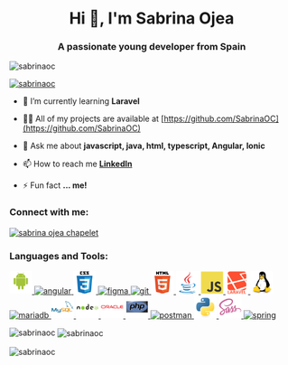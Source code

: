 
<!-- ### Hi, it's Sabrina! 👋

- 🔭 I’m currently working on ...
- 🌱 I’m currently learning Laravel
- 👯 I’m looking to collaborate on new amazing projects
 - 🤔 I’m looking for help with 
- 💬 Ask me about languages!
- 📫 How to reach me: <a href="https://www.linkedin.com/in/sabrinaojeachapelet/">LinkedIn</a>
- ⚡ Fun fact: ... me!

![Top Langs](https://github-readme-stats.vercel.app/api/top-langs/?username=SabrinaOC&theme=tokyonight)
![Anurag's GitHub stats](https://github-readme-stats.vercel.app/api?username=SabrinaOC&show_icons=true&theme=radical) -->


<h1 align="center">Hi 👋, I'm Sabrina Ojea</h1>
<h3 align="center">A passionate young developer from Spain</h3>

<p align="left"> <img src="https://komarev.com/ghpvc/?username=sabrinaoc&label=Profile%20views&color=0e75b6&style=flat" alt="sabrinaoc" /> </p>

<p align="left"> <a href="https://github.com/ryo-ma/github-profile-trophy"><img src="https://github-profile-trophy.vercel.app/?username=sabrinaoc" alt="sabrinaoc" /></a> </p>

- 🌱 I’m currently learning **Laravel**

- 👨‍💻 All of my projects are available at [https://github.com/SabrinaOC](https://github.com/SabrinaOC)

- 💬 Ask me about **javascript, java, html, typescript, Angular, Ionic**

- 📫 How to reach me **<a href="https://www.linkedin.com/in/sabrinaojeachapelet/">LinkedIn</a>**

- ⚡ Fun fact **... me!**

<h3 align="left">Connect with me:</h3>
<p align="left">
<a href="https://linkedin.com/in/sabrinaojeachapelet" target="blank"><img align="center" src="https://raw.githubusercontent.com/rahuldkjain/github-profile-readme-generator/master/src/images/icons/Social/linked-in-alt.svg" alt="sabrina ojea chapelet" height="30" width="40" /></a>
</p>

<h3 align="left">Languages and Tools:</h3>
<p align="left"> <a href="https://developer.android.com" target="_blank" rel="noreferrer"> <img src="https://raw.githubusercontent.com/devicons/devicon/master/icons/android/android-original-wordmark.svg" alt="android" width="40" height="40"/> </a> <a href="https://angular.io" target="_blank" rel="noreferrer"> <img src="https://angular.io/assets/images/logos/angular/angular.svg" alt="angular" width="40" height="40"/> </a> <a href="https://www.w3schools.com/css/" target="_blank" rel="noreferrer"> <img src="https://raw.githubusercontent.com/devicons/devicon/master/icons/css3/css3-original-wordmark.svg" alt="css3" width="40" height="40"/> </a> <a href="https://www.figma.com/" target="_blank" rel="noreferrer"> <img src="https://www.vectorlogo.zone/logos/figma/figma-icon.svg" alt="figma" width="40" height="40"/> </a> <a href="https://git-scm.com/" target="_blank" rel="noreferrer"> <img src="https://www.vectorlogo.zone/logos/git-scm/git-scm-icon.svg" alt="git" width="40" height="40"/> </a> <a href="https://www.w3.org/html/" target="_blank" rel="noreferrer"> <img src="https://raw.githubusercontent.com/devicons/devicon/master/icons/html5/html5-original-wordmark.svg" alt="html5" width="40" height="40"/> </a> <a href="https://www.java.com" target="_blank" rel="noreferrer"> <img src="https://raw.githubusercontent.com/devicons/devicon/master/icons/java/java-original.svg" alt="java" width="40" height="40"/> </a> <a href="https://developer.mozilla.org/en-US/docs/Web/JavaScript" target="_blank" rel="noreferrer"> <img src="https://raw.githubusercontent.com/devicons/devicon/master/icons/javascript/javascript-original.svg" alt="javascript" width="40" height="40"/> </a> <a href="https://laravel.com/" target="_blank" rel="noreferrer"> <img src="https://raw.githubusercontent.com/devicons/devicon/master/icons/laravel/laravel-plain-wordmark.svg" alt="laravel" width="40" height="40"/> </a> <a href="https://www.linux.org/" target="_blank" rel="noreferrer"> <img src="https://raw.githubusercontent.com/devicons/devicon/master/icons/linux/linux-original.svg" alt="linux" width="40" height="40"/> </a> <a href="https://mariadb.org/" target="_blank" rel="noreferrer"> <img src="https://www.vectorlogo.zone/logos/mariadb/mariadb-icon.svg" alt="mariadb" width="40" height="40"/> </a> <a href="https://www.mysql.com/" target="_blank" rel="noreferrer"> <img src="https://raw.githubusercontent.com/devicons/devicon/master/icons/mysql/mysql-original-wordmark.svg" alt="mysql" width="40" height="40"/> </a> <a href="https://nodejs.org" target="_blank" rel="noreferrer"> <img src="https://raw.githubusercontent.com/devicons/devicon/master/icons/nodejs/nodejs-original-wordmark.svg" alt="nodejs" width="40" height="40"/> </a> <a href="https://www.oracle.com/" target="_blank" rel="noreferrer"> <img src="https://raw.githubusercontent.com/devicons/devicon/master/icons/oracle/oracle-original.svg" alt="oracle" width="40" height="40"/> </a> <a href="https://www.php.net" target="_blank" rel="noreferrer"> <img src="https://raw.githubusercontent.com/devicons/devicon/master/icons/php/php-original.svg" alt="php" width="40" height="40"/> </a> <a href="https://postman.com" target="_blank" rel="noreferrer"> <img src="https://www.vectorlogo.zone/logos/getpostman/getpostman-icon.svg" alt="postman" width="40" height="40"/> </a> <a href="https://www.python.org" target="_blank" rel="noreferrer"> <img src="https://raw.githubusercontent.com/devicons/devicon/master/icons/python/python-original.svg" alt="python" width="40" height="40"/> </a> <a href="https://sass-lang.com" target="_blank" rel="noreferrer"> <img src="https://raw.githubusercontent.com/devicons/devicon/master/icons/sass/sass-original.svg" alt="sass" width="40" height="40"/> </a> <a href="https://spring.io/" target="_blank" rel="noreferrer"> <img src="https://www.vectorlogo.zone/logos/springio/springio-icon.svg" alt="spring" width="40" height="40"/> </a> </p>

<p><img align="left" src="https://github-readme-stats.vercel.app/api/top-langs?username=sabrinaoc&show_icons=true&locale=en&layout=compact" alt="sabrinaoc" /></p>

<p>&nbsp;<img align="center" src="https://github-readme-stats.vercel.app/api?username=sabrinaoc&show_icons=true&locale=en" alt="sabrinaoc" /></p>

<p><img align="center" src="https://github-readme-streak-stats.herokuapp.com/?user=sabrinaoc&" alt="sabrinaoc" /></p>
